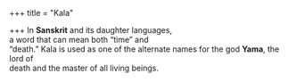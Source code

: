 +++
title = "Kala"

+++
In **Sanskrit** and its daughter languages,  
a word that can mean both “time” and  
“death.” Kala is used as one of the alternate names for the god **Yama**, the lord of  
death and the master of all living beings.